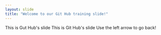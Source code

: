```yaml
---
layout: slide
title: "Welcome to our Git Hub training slide!"
---
```

This is Gut Hub's slide
This is Git Hub's slide
Use the left arrow to go back!
